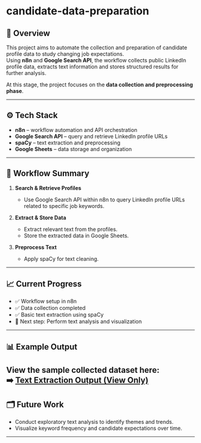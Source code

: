 # candidate-data-preparation

## 📘 Overview
This project aims to automate the collection and preparation of candidate profile data to study changing job expectations.  
Using **n8n** and **Google Search API**, the workflow collects public LinkedIn profile data, extracts text information and stores structured results for further analysis.

At this stage, the project focuses on the **data collection and preprocessing phase**.

---

## ⚙️ Tech Stack
- **n8n** – workflow automation and API orchestration  
- **Google Search API** – query and retrieve LinkedIn profile URLs  
- **spaCy** – text extraction and preprocessing  
- **Google Sheets** – data storage and organization  

---

## 🚀 Workflow Summary
1. **Search & Retrieve Profiles**  
   - Use Google Search API within n8n to query LinkedIn profile URLs related to specific job keywords.  

2. **Extract & Store Data**  
   - Extract relevant text from the profiles.  
   - Store the extracted data in Google Sheets.  

3. **Preprocess Text**  
   - Apply spaCy for text cleaning.  

---

## 📈 Current Progress
- ✅ Workflow setup in n8n  
- ✅ Data collection completed  
- ✅ Basic text extraction using spaCy  
- 🔄 Next step: Perform text analysis and visualization  

---

## 📊 Example Output
View the sample collected dataset here:  
➡️ [Text Extraction Output (View Only)](https://drive.google.com/file/d/17tgcTyapAp6Ogu1hOH5LUaDrVaIDFcS_/view?usp=sharing)
---

## 🗂️ Future Work
- Conduct exploratory text analysis to identify themes and trends.  
- Visualize keyword frequency and candidate expectations over time.  

---
